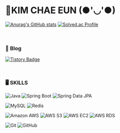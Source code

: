 # 🍅KIM CHAE EUN (●'◡'●)

<!--
**Chaeeunm/Chaeeunm** is a ✨ _special_ ✨ repository because its `README.md` (this file) appears on your GitHub profile.

Here are some ideas to get you started:

- 🔭 I’m currently working on ...
- 🌱 I’m currently learning ...
- 👯 I’m looking to collaborate on ...
- 🤔 I’m looking for help with ...
- 💬 Ask me about ...
- 📫 How to reach me: ...
- 😄 Pronouns: ...
- ⚡ Fun fact: ...
![로고명](https://img.shields.io/badge/로고명-원하는색상코드.svg?&style=for-the-badge&logo=로고명&logoColor=로고색상)
![Top Langs](https://github-readme-stats.vercel.app/api/top-langs/?username=깃허브 닉네임&layout=레이아웃 스타일&theme=스타일)

-->

[![Anurag's GitHub stats](https://github-readme-stats.vercel.app/api?username=Chaeeunm&show_icons=true&bg_color=00000000)](https://github.com/anuraghazra/github-readme-stats)
[![Solved.ac Profile](http://mazassumnida.wtf/api/v2/generate_badge?boj=rlacodms70)](https://solved.ac/rlacodms70/)
<br>
<br><br>

### 📝 **Blog**

[![Tistory Badge](https://img.shields.io/badge/Tech%20Blog-555263?style=for-the-badge&logo=tistory&logoColor=white)](https://develoyummer.tistory.com/)

<br>

### 🖥️ **SKILLS**

![Java](https://img.shields.io/badge/Java-007396.svg?style=for-the-badge&logo=Java&logoColor=white)
![Spring Boot](https://img.shields.io/badge/Spring%20Boot-6DB33F.svg?style=for-the-badge&logo=Spring%20Boot&logoColor=white)
![Spring Data JPA](https://img.shields.io/badge/Spring%20Data%20JPA-6DB33F.svg?style=for-the-badge&logo=Spring&logoColor=white)

![MySQL](https://img.shields.io/badge/MySQL-4479A1.svg?style=for-the-badge&logo=mysql&logoColor=white)
![Redis](https://img.shields.io/badge/Redis-DC382D.svg?style=for-the-badge&logo=Redis&logoColor=white)

![Amazon AWS](https://img.shields.io/badge/Amazon%20AWS-232F3E.svg?style=for-the-badge&logo=amazon%20aws&logoColor=white)
![AWS S3](https://img.shields.io/badge/AWS%20S3-569A31.svg?style=for-the-badge&logo=Amazon%20S3&logoColor=white)
![AWS EC2](https://img.shields.io/badge/AWS%20EC2-FF9900.svg?style=for-the-badge&logo=Amazon%20EC2&logoColor=white)
![AWS RDS](https://img.shields.io/badge/AWS%20RDS-527FFF.svg?style=for-the-badge&logo=Amazon%20RDS&logoColor=white)

![Git](https://img.shields.io/badge/Git-F05032.svg?style=for-the-badge&logo=git&logoColor=white)
![GitHub](https://img.shields.io/badge/GitHub-181717.svg?style=for-the-badge&logo=github&logoColor=white)






